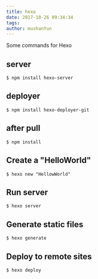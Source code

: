 ```yaml
---
title: hexo
date: 2017-10-26 09:34:34
tags:
author: mushanYun
---
```




Some commands for Hexo

<!--more-->

## server

```
$ npm install hexo-server
```

## deployer

```
$ npm install hexo-deployer-git
```

## after pull

```
$ npm install
```

## Create a "HelloWorld"

```
$ hexo new "HellowWorld"
```

## Run server

```
$ hexo server
```

## Generate static files

```
$ hexo generate
```

## Deploy to remote sites

```
$ hexo deploy
```



